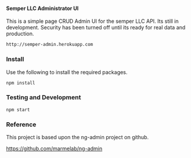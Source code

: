 #### Semper LLC Administrator UI
This is a simple page CRUD Admin UI for the semper LLC API. Its still in development. Security
has been turned off until its ready for real data and production.

    http://semper-admin.herokuapp.com

### Install
Use the following to install the required packages.

    npm install

### Testing and Development

    npm start

### Reference
This project is based upon the ng-admin project on github.

https://github.com/marmelab/ng-admin



